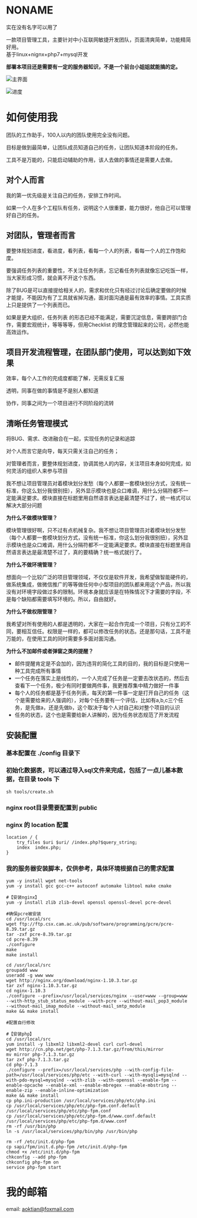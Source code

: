 # NONAME
实在没有名字可以用了


一款项目管理工具，主要针对中小互联网敏捷开发团队，页面清爽简单，功能精简好用。<br>
基于linux+nignx+php7+mysql开发


**部署本项目还是需要有一定的服务器知识，不是一个前台小姐姐就能搞的定。**


![主界面](https://github.com/aoktian/noname/blob/master/tools/info.png)


![进度](https://github.com/aoktian/noname/blob/master/tools/info2.png)

# 如何使用我
团队的工作助手，100人以内的团队使用完全没有问题。


目标是做到最简单，让团队成员知道自己的任务，让团队知道本阶段的任务。


工具不是万能的，只能启动辅助的作用，该人去做的事情还是需要人去做。


## 对个人而言
我的第一优先级是关注自己的任务，安排工作时间。


如果一个人在多个工程队有任务，说明这个人很重要，能力很好，他自己可以管理好自己的任务。


## 对团队，管理者而言
要整体规划进度，看进度，看列表，看每一个人的列表，看每一个人的工作饱和度。


要强调任务列表的重要性，不关注任务列表，忘记看任务列表就像忘记吃饭一样，当大家形成习惯，就会离不开这个东西。


除了BUG是可以直接提给相关人的，需求和优化只有经过讨论后确定要做的时候才能提，不能因为有了工具就省掉沟通，面对面沟通是最有效率的事情。工具实质上只是提供了一个列表而已。


如果是更大组织，任务列表 的形态已经不能满足，需要沉淀信息，需要跨部门合作，需要宏观统计，等等等等，但用Checklist 的理念管理起来的公司，必然也能高效运作。


## 项目开发流程管理，在团队部门使用，可以达到如下效果
效率，每个人工作的完成度都能了解，无需反复汇报


透明，同事在做的事情是不是别人都知道


协作，同事之间为一个项目进行不同阶段的流转


## 清晰任务管理模式
将BUG、需求、改进融合在一起，实现任务的记录和追踪


对个人而言它是向导，每天只需关注自己的任务；


对管理者而言，要整体规划进度，协调其他人的内容，关注项目本身如何完成，如何灵活的组织人来参与项目


我不想让项目管理员对着模块划分发愁（每个人都要一套模块划分方式，没有统一标准，你这么划分我很别扭），另外显示模块也是众口难调，用什么分隔符都不一定能满足要求。模块直接在标题里用自然语言表达是最清楚不过了，统一格式可以解决大部分问题


**为什么不做模块管理？**

模块管理很好啊，只不过有点机械复杂。我不想让项目管理员对着模块划分发愁（每个人都要一套模块划分方式，没有统一标准，你这么划分我很别扭），另外显示模块也是众口难调，用什么分隔符都不一定能满足要求。模块直接在标题里用自然语言表达是最清楚不过了，真的要精确？统一格式就行了。


**为什么不做环境管理？**

想面向一个比较广泛的项目管理领域，不仅仅是软件开发，我希望做智能硬件的，做系统集成，做微信推广的等等做任何中小型项目的团队都来用这个产品，所以我没有对环境字段做过多的限制。环境本身就应该是在特殊情况下才需要的字段，不是每个缺陷都需要填写环境的。所以，自由就好。


**为什么不做权限管理？**

我希望对所有使用的人都是透明的，大家在一起合作完成一个项目，只有分工的不同，要相互信任。权限是一样的，都可以修改任务的状态。还是那句话，工具不是万能的，在使用工具的同时需要多多面对面沟通。


**为什么不加邮件或者弹窗之类的提醒？**

+ 邮件提醒肯定是不会加的，因为违背的简化工具的目的，我的目标是只使用一种工具完成所有事情
+ 一个任务在落实上是线性的，一个人完成了任务是一定要去改状态的，然后去查看下一个任务，极少有同时要做两件事，我更推荐集中精力做好一件事
+ 每个人的任务都是基于任务列表，每天的第一件事一定是打开自己的任务（这个是需要给来的人强调的），对每个任务要有一个评估，比如有a,b,c三个任务，是先做a，还是先做b，这个取决于每个人对自己和对整个项目的认识
+ 任务的状态，这个也是需要给新人讲解的，因为任务状态规范了开发流程



## 安装配置

### 基本配置在 ./config 目录下



### 初始化数据表，可以通过导入sql文件来完成，包括了一点儿基本数据，在目录 tools 下
```shell
sh tools/create.sh
```

### nginx root目录需要配置到 public



### nginx 的 location 配置
```shell
location / {
    try_files $uri $uri/ /index.php?$query_string;
    index  index.php;
}
```

### 我的服务器安装脚本，仅供参考，具体环境根据自己的需求配置
```shell
yum -y install wget net-tools
yum -y install gcc gcc-c++ autoconf automake libtool make cmake

#【安装nginx】
yum -y install zlib zlib-devel openssl openssl-devel pcre-devel

#确保pcre被安装
cd /usr/local/src
wget ftp://ftp.csx.cam.ac.uk/pub/software/programming/pcre/pcre-8.39.tar.gz
tar -zxf pcre-8.39.tar.gz
cd pcre-8.39
./configure
make
make install

cd /usr/local/src
groupadd www
useradd -g www www
wget http://nginx.org/download/nginx-1.10.3.tar.gz
tar zxf nginx-1.10.3.tar.gz
cd nginx-1.10.3
./configure --prefix=/usr/local/services/nginx --user=www --group=www --with-http_stub_status_module --with-pcre --without-mail_pop3_module --without-mail_imap_module --without-mail_smtp_module
make && make install

#配置自行修改

#【安装php】
cd /usr/local/src
yum install -y libxml2 libxml2-devel curl curl-devel
wget http://cn.php.net/get/php-7.1.3.tar.gz/from/this/mirror
mv mirror php-7.1.3.tar.gz
tar zxf php-7.1.3.tar.gz
cd php-7.1.3
./configure --prefix=/usr/local/services/php --with-config-file-path=/usr/local/services/php/etc --with-curl --with-mysqli=mysqlnd --with-pdo-mysql=mysqlnd --with-zlib --with-openssl --enable-fpm --enable-opcache --enable-xml --enable-mbregex --enable-mbstring --enable-zip --enable-inline-optimization
make && make install
cp php.ini-production /usr/local/services/php/etc/php.ini
cp /usr/local/services/php/etc/php-fpm.conf.default /usr/local/services/php/etc/php-fpm.conf
cp /usr/local/services/php/etc/php-fpm.d/www.conf.default /usr/local/services/php/etc/php-fpm.d/www.conf
rm -rf /usr/bin/php
ln -s /usr/local/services/php/bin/php /usr/bin/php

rm -rf /etc/init.d/php-fpm
cp sapi/fpm/init.d.php-fpm /etc/init.d/php-fpm
chmod +x /etc/init.d/php-fpm
chkconfig --add php-fpm
chkconfig php-fpm on
service php-fpm start
```



# 我的邮箱
email: aoktian@foxmail.com

